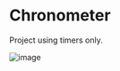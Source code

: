 # Chronometer
Project using timers only.

![image](https://github.com/dudustein23/Micros_II/assets/111469427/aa769050-9458-42d9-afff-ced6b21a7d6d)
